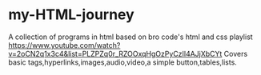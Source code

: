 # my-HTML-journey
A collection of programs in html based on bro code's html and css playlist
https://www.youtube.com/watch?v=2oCN2q1x3c4&list=PLZPZq0r_RZOOxqHgOzPyCzIl4AJjXbCYt
Covers basic tags,hyperlinks,images,audio,video,a simple button,tables,lists.
